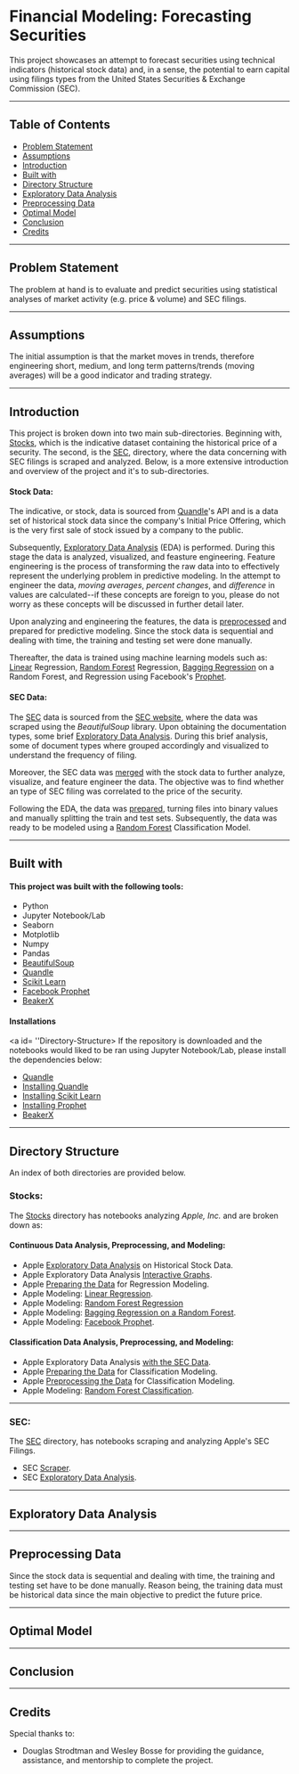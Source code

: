 # Financial Modeling: Forecasting Securities

This project showcases an attempt to forecast securities using technical indicators (historical stock data) and, in a sense, the potential to earn capital using filings types from the United States Securities & Exchange Commission (SEC).

------

## Table of Contents

- [Problem Statement](#Problem-Statement)
- [Assumptions](#Assumptions)
- [Introduction](#Introduction)
- [Built with](#Built-with)
- [Directory Structure](#Directory-Structure)
- [Exploratory Data Analysis](#Exploratory-Data-Analysis)
- [Preprocessing Data](#Preprocessing-Data)
- [Optimal Model](#Optimal-Model)
- [Conclusion](#Conclusion)
- [Credits](#Credits)

-----

## Problem Statement 
 <a class="anchor" id="Problem-Statement"></a>


The problem at hand is to evaluate and predict securities using statistical analyses of market activity (e.g. price & volume) and SEC filings.

-----

## Assumptions
 <a class="anchor" id="Assumptions"></a>

The initial assumption is that the market moves in trends, therefore engineering short, medium, and long term patterns/trends (moving averages) will be a good indicator and trading strategy.

-------

## Introduction
 <a class="anchor" id="Introduction"></a>

This project is broken down into two main sub-directories. Beginning with, [Stocks](../capstone/stocks), which is the indicative dataset containing the historical price of a security. The second, is the [SEC](../capstone/sec), directory, where the data concerning with SEC filings is scraped and analyzed. Below, is a more extensive introduction and overview of the project and it's to sub-directories.

#### Stock Data:
 The indicative, or stock, data is sourced from [Quandle](https://www.quandl.com/)'s API and is a data set of historical stock data since the company's Initial Price Offering, which is the very first sale of stock issued by a company to the public.

Subsequently,  [Exploratory Data Analysis](../capstone/stocks/Apple_EDA.ipynb) (EDA) is performed. During this stage the data is analyzed, visualized, and feasture engineering. Feature engineering is the process of transforming the raw data into to effectively represent the underlying problem in predictive modeling. In the attempt to engineer the data, *moving averages*, *percent changes*, and *difference* in values are calculated--if these concepts are foreign to you, please do not worry as these concepts will be discussed in further detail  later. 

Upon analyzing and engineering the features, the data is [preprocessed](../capstone/stocks/Apple_Model_1_Data_Prep.ipynb) and prepared for predictive modeling.  Since the stock data is sequential and dealing with time, the training and testing set were done manually. 

Thereafter, the data is trained using machine learning models such as: [Linear](../capstone/stocks/Apple_Model_2_Linear_Regression.ipynb) Regression, [Random Forest](../capstone/stocks/Apple_Model_3_Random_Forest.ipynb) Regression, [Bagging Regression](../capstone/stocks/Apple_Model_3_Random_Forest.ipynb) on a Random Forest, and Regression using Facebook's [Prophet](../capstone/stocks/Apple_Model_5_Prophet.ipynb). 

#### SEC Data:

The [SEC](../capstone/sec) data is sourced from the [SEC website](https://www.sec.gov/), where the data was scraped using the *BeautifulSoup* library. Upon obtaining the documentation types, some brief [Exploratory Data Analysis](../capstone/sec/Apple_SEC_EDA.ipynb). During this brief analysis, some of document types where grouped accordingly and visualized to understand the frequency of filing. 

 Moreover, the SEC data was [merged](../capstone/stocks/Apple_EDA_wSEC.ipynb) with the stock data to further analyze, visualize, and feature engineer the data. The objective was to find whether an type of SEC filing was correlated to the price of the security.

Following the EDA, the data was [prepared](../capstone/stocks/Apple_Model_Classification_1_Prep.ipynb), turning files into binary values and manually splitting the train and test sets. Subsequently, the data was ready to be modeled using a [Random Forest](../capstone/stocks/Apple_Model_Classification_3_Random_Forest.ipynb) Classification Model.

----------

## Built with
 <a class="anchor" id="Built-With"></a>


#### This project was built with the following tools:
- Python
- Jupyter Notebook/Lab
- Seaborn
- Motplotlib
- Numpy
- Pandas
- [BeautifulSoup](https://www.crummy.com/software/BeautifulSoup/bs4/doc/)
- [Quandle](https://www.quandl.com/)
- [Scikit Learn](http://scikit-learn.org/stable/index.html#)
- [Facebook Prophet](https://research.fb.com/prophet-forecasting-at-scale/)
- [BeakerX](http://beakerx.com/)


#### Installations
<a id= ''Directory-Structure></a>
If the repository is downloaded and the notebooks would liked to be ran using Jupyter Notebook/Lab, please install the dependencies below:

- [Quandle](https://docs.quandl.com/docs/python-installation)
- [Installing Quandle](https://docs.quandl.com/docs/python-installation)
- [Installing Scikit Learn](http://scikit-learn.org/stable/install.html)
- [Installing Prophet](https://github.com/facebook/prophet)
- [BeakerX](http://beakerx.com/)
----------


## Directory Structure
 <a class="anchor" id="Directory-Structure"></a>

An index of both directories are provided below.
### Stocks:

The [Stocks](../capstone/stocks) directory has notebooks analyzing *Apple, Inc.* and are broken down as:

#### Continuous Data Analysis, Preprocessing, and Modeling:

- Apple [Exploratory Data Analysis](../capstone/stocks/Apple_EDA.ipynb) on Historical Stock Data.
- Apple Exploratory Data Analysis [Interactive Graphs](../capstone/stocks/Apple_EDA_BeakerX.ipynb).
- Apple [Preparing the Data](../capstone/stocks/Apple_Model_1_Data_Prep.ipynb) for Regression Modeling.
- Apple Modeling: [Linear Regression](../capstone/stocks/Apple_Model_2_Linear_Regression.ipynb).
- Apple Modeling: [Random Forest Regression](../capstone/stocks/Apple_Model_3_Random_Forest.ipynb)
- Apple Modeling: [Bagging Regression on a Random Forest](../capstone/stocks/Apple_Model_4_Bagging_Regressor.ipynb).
- Apple Modeling: [Facebook Prophet](../capstone/stocks/Apple_Model_5_Prophet.ipynb).

#### Classification Data Analysis, Preprocessing, and Modeling:

-  Apple Exploratory Data Analysis [with the SEC Data](../capstone/stocks/Apple_EDA_wSEC.ipynb).
- Apple [Preparing the Data](../capstone/stocks/Apple_Model_Classification_1_Prep.ipynb) for Classification Modeling.
- Apple [Preprocessing the Data](../capstone/stocks/Apple_Model_Classification_2_Data_Preprocessing.ipynb) for Classification Modeling.
- Apple Modeling: [Random Forest Classification](../capstone/stocks/Apple_Model_Classification_3_Random_Forest.ipynb).

---------

### SEC:

The [SEC](../capstone/sec) directory, has notebooks scraping and analyzing Apple's SEC Filings.

- SEC [Scraper](../capstone/sec/Apple_SEC_Scraper.ipynb).
- SEC [Exploratory Data Analysis](../capstone/sec/Apple_SEC_EDA.ipynb).

------- 

## Exploratory Data Analysis 
 <a class="anchor" id="Exploratory-Data-Analysis"></a>





------- 

## Preprocessing Data
 <a class="anchor" id="Preprocessing-Data"></a>
Since the stock data is sequential and dealing with time, the training and testing set have to be done manually. Reason being, the training data must be historical data since the main objective to predict the future price. 

------- 

## Optimal Model
 <a class="anchor" id="Optimal-Model"></a>



------- 

## Conclusion
 <a class="anchor" id="Conclusion"></a>




--------

## Credits
 <a class="anchor" id="Credits"></a>

Special thanks to:

- Douglas Strodtman and Wesley Bosse for providing the guidance, assistance, and mentorship to complete the project. 
